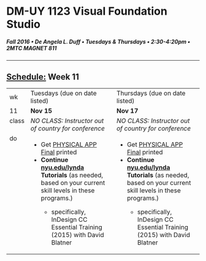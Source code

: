 # DM-UY 1123 Visual Foundation Studio
##### Fall 2016 • De Angela L. Duff • Tuesdays & Thursdays • 2:30-4:20pm • 2MTC MAGNET 811 
---
## [Schedule:](dm1123_schedule_overview.md) Week 11

<table>
<tr>
<td>wk</td>
<td>Tuesdays (due on date listed)</td>
<td>Thursdays (due on date listed)</td>
</tr>
<tr>
  <td valign="top">11</td>
  <td valign="top"><strong>Nov 15</strong></td>
  <td valign="top"><strong>Nov 17</strong></td>
</tr>
<tr>
  <td valign="top">class</td>
  

  <td valign="top" width="48%"><i>NO CLASS: Instructor out of country for conference</i></td>  
  <td valign="top" width="48%"><i>NO CLASS: Instructor out of country for conference</i></td>

</tr>



<!-- do -->
<tr>
  <td valign="top">do</td>
  
  

<td valign="top">
  <ul>
<li>Get <a href="dm1123vfs_projects_pa.md">PHYSICAL APP Final</a> printed</li>
<li><strong>Continue <a href="http://nyu.edu/lynda">nyu.edu/lynda</a> Tutorials</strong> (as needed, based on your current skill levels in these programs.)</li>
<ul>
<li>specifically, InDesign CC Essential Training (2015) with David Blatner</li>
</ul>
</ul></td>

<td valign="top">
  <ul>
<li>Get <a href="dm1123vfs_projects_pa.md">PHYSICAL APP Final</a> printed</li>

  <li><strong>Continue <a href="http://nyu.edu/lynda">nyu.edu/lynda</a> Tutorials</strong> (as needed, based on your current skill levels in these programs.)</li>
  <ul>
<li>specifically, InDesign CC Essential Training (2015) with David Blatner</li>
</ul></ul>
  </td>
</tr>
</table>

